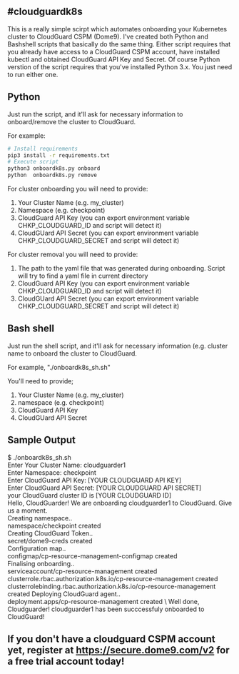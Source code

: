 #cloudguardk8s
----------------

This is a really simple scirpt which automates onboarding your Kubernetes cluster to CloudGuard CSPM (Dome9). I've created both Python and Bashshell scripts that basically do the same thing. Either script requires that you already have access to a CloudGuard CSPM account, have installed kubectl and obtained CloudGuard API Key and Secret. Of course Python verstion of the script requires that you've installed Python 3.x. You just need to run either one.

Python
---
Just run the script, and it'll ask for necessary information to onboard/remove the cluster to CloudGuard. 

For example:

```bash
# Install requirements
pip3 install -r requirements.txt
# Execute script
python3 onboardk8s.py onboard
python  onboardk8s.py remove
```

For cluster onboarding you will need to provide:

1. Your Cluster Name (e.g. my_cluster)
2. Namespace (e.g. checkpoint)
3. CloudGuard API Key (you can export environment variable CHKP_CLOUDGUARD_ID and script will detect it)
4. CloudGUard API Secret (you can export environment variable CHKP_CLOUDGUARD_SECRET and script will detect it)

For cluster removal you will need to provide:

1. The path to the yaml file that was generated during onboarding. Script will try to find a yaml file in current directory
2. CloudGuard API Key (you can export environment variable CHKP_CLOUDGUARD_ID and script will detect it)
3. CloudGUard API Secret (you can export environment variable CHKP_CLOUDGUARD_SECRET and script will detect it)


Bash shell
---

Just run the shell script, and it'll ask for necessary information (e.g. cluster name to onboard the cluster to CloudGuard.

For example, "./onboardk8s_sh.sh"

You'll need to provide;

1. Your Cluster Name (e.g. my_cluster)
2. namespace (e.g. checkpoint)
3. CloudGuard API Key
4. CloudGUard API Secret

Sample Output
----

$ ./onboardk8s_sh.sh \
Enter Your Cluster Name: cloudguarder1 \
Enter Namespace: checkpoint \
Enter CloudGuard API Key: [YOUR CLOUDGUARD API KEY] \
Enter CloudGuard API Secret: [YOUR CLOUDGUARD API SECRET] \
your CloudGuard cluster ID is [YOUR CLOUDGUARD ID] \
Hello, CloudGuarder! We are onboarding cloudguarder1 to CloudGuard. Give us a moment. \
Creating namespace.. \
namespace/checkpoint created \
Creating CloudGuard Token.. \
secret/dome9-creds created \
Configuration map.. \
configmap/cp-resource-management-configmap created \
Finalising onboarding.. \
serviceaccount/cp-resource-management created \
clusterrole.rbac.authorization.k8s.io/cp-resource-management created \
clusterrolebinding.rbac.authorization.k8s.io/cp-resource-management created
Deploying CloudGuard agent.. \
deployment.apps/cp-resource-management created \ 
Well done, Cloudguarder! cloudguarder1 has been succcessfuly onboarded to CloudGuard!

If you don't have a cloudguard CSPM account yet, register at https://secure.dome9.com/v2 for a free trial account today!
----


